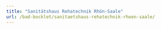 ```yaml
---
title: "Sanitätshaus Rehatechnik Rhön-Saale"
url: /bad-bocklet/sanitaetshaus-rehatechnik-rhoen-saale/
---
```

